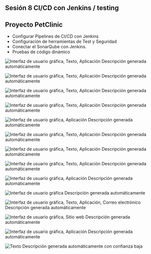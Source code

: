 ## Sesión 8 CI/CD con Jenkins / testing

## Proyecto PetClinic 

- Configurar Pipelines de CI/CD con Jenkins
- Configuración de herramientas de Test y Seguridad
- Conectar el SonarQube con Jenkins.
- Pruebas de código dinámico


![Interfaz de usuario gráfica, Texto, Aplicación Descripción generada automáticamente](media/52e98e3a2eb76798cffb4b3158a7c047.png)

![Interfaz de usuario gráfica, Texto, Aplicación Descripción generada automáticamente](media/a00e8d51ce3b3b3f934d96e573b29896.png)

![Interfaz de usuario gráfica, Texto, Aplicación Descripción generada automáticamente](media/786a25ed240232bcae595766c3222c2b.png)

![Interfaz de usuario gráfica, Texto, Aplicación Descripción generada automáticamente](media/f6b8e70256608b8b95a68c27c52546e3.png)

![Interfaz de usuario gráfica, Aplicación Descripción generada automáticamente](media/b2ec42a7f95ba95a06f3c89d996576d8.png)

![Interfaz de usuario gráfica, Texto, Aplicación Descripción generada automáticamente](media/d68e0000eaf40f463c97c17210ff8032.png)

![Interfaz de usuario gráfica, Texto, Aplicación Descripción generada automáticamente](media/0aa379a4603980775756d9d1c38cf5d2.png)

![Interfaz de usuario gráfica, Texto, Aplicación Descripción generada automáticamente](media/48bdbf69652ac8948bc043ade24bc17d.png)

![Interfaz de usuario gráfica, Aplicación Descripción generada automáticamente](media/5f8aa60296553a09d07888db087b5cd1.png)

![Interfaz de usuario gráfica Descripción generada automáticamente](media/11ea407b0de4ff613d1cec7358e30617.png)

![Interfaz de usuario gráfica, Texto, Aplicación, Correo electrónico Descripción generada automáticamente](media/0281808797a7468f350f9e06c59b45ea.png)

![Interfaz de usuario gráfica, Sitio web Descripción generada automáticamente](media/849b8c298009cbf27d3158d48d1024d3.png)

![Interfaz de usuario gráfica, Aplicación Descripción generada automáticamente](media/f3a1489004ae709d1c081c9abc2296a1.png)

![Texto Descripción generada automáticamente con confianza baja](media/d83ad93403076bbe1d53efc01365effc.png)
